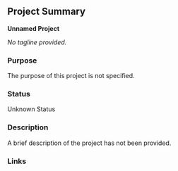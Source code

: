 
## Project Summary

**Unnamed Project**

*No tagline provided.*

### Purpose

The purpose of this project is not specified.

### Status

Unknown Status

### Description

A brief description of the project has not been provided.

### Links

